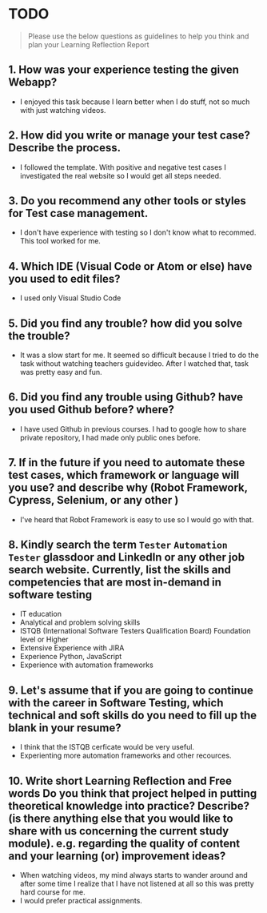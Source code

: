 
# TODO

> Please use the below questions as guidelines to help you think and plan your Learning Reflection Report

## 1. How was your experience testing the given Webapp?
- I enjoyed this task because I learn better when I do stuff, not so much with just watching videos.
     

## 2. How did you write or manage your test case? Describe the process.
- I followed the template. With positive and negative test cases I investigated the real website so I would get all steps needed.
    

## 3. Do you recommend any other tools or styles for Test case management. 
 - I don't have experience with testing so I don't know what to recommed. This tool worked for me.    


## 4. Which IDE (Visual Code or Atom or else) have you used to edit files?
- I used only Visual Studio Code

     
## 5. Did you find any trouble? how did you solve the trouble?
- It was a slow start for me. It seemed so difficult because I tried to do the task without watching teachers guidevideo. After I watched that, task was pretty easy and fun.


## 6. Did you find any trouble using Github? have you used Github before? where?
- I have used Github in previous courses. I had to google how to share private repository, I had made only public ones before.
 


## 7. If in the future if you need to automate these test cases, which framework or language will you use? and describe why (Robot Framework, Cypress, Selenium, or any other )
- I've heard that Robot Framework is easy to use so I would go with that.



## 8. Kindly search the term `Tester` `Automation Tester` glassdoor and LinkedIn or any other job search website. Currently, list the skills and competencies that are most in-demand in software testing
- IT education
- Analytical and problem solving skills
- ISTQB (International Software Testers Qualification Board) Foundation level or Higher
- Extensive Experience with JIRA
- Experience Python, JavaScript
- Experience with automation frameworks


## 9. **Let's assume** that if you are going to continue with the career in Software Testing, which technical and soft skills do you need to fill up the blank in your resume?
- I think that the ISTQB cerficate would be very useful.
- Experienting more automation frameworks and other recources.



## 10. Write short Learning Reflection and  Free words Do you think that project helped in putting theoretical knowledge into practice? Describe? (is there anything else that you would like to share with us concerning the current study module). e.g. regarding the quality of content and your learning (or) improvement ideas? 
- When watching videos, my mind always starts to wander around and after some time I realize that I have not listened at all so this was pretty hard course for me.
- I would prefer practical assignments.




 





